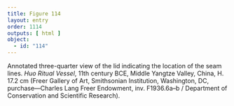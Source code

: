 ```yaml
---
title: Figure 114
layout: entry
order: 1114
outputs: [ html ]
object:
  - id: "114"
---
```


Annotated three-quarter view of the lid indicating the location of the seam lines. *Huo Ritual Vessel*, 11th century BCE, Middle Yangtze Valley, China, H. 17.2 cm (Freer Gallery of Art, Smithsonian Institution, Washington, DC, purchase—Charles Lang Freer Endowment, inv. F1936.6a–b / Department of Conservation and Scientific Research).
